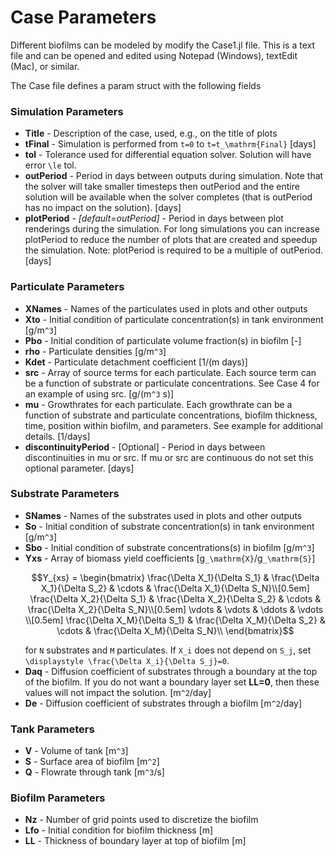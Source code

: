 # Case Parameters

Different biofilms can be modeled by modify the Case1.jl file.  This is a text file and can be opened and edited using Notepad (Windows), textEdit (Mac), or similar. 

The Case file defines a param struct with the following fields

### Simulation Parameters
- **Title** - Description of the case, used, e.g., on the title of plots 
- **tFinal** - Simulation is performed from ``t=0`` to ``t=t_\mathrm{Final}`` [days]
- **tol** - Tolerance used for differential equation solver.  Solution will have error ``\le`` tol.
- **outPeriod** - Period in days between outputs during simulation.  Note that the solver will take smaller timesteps then outPeriod and the entire solution will be available when the solver completes (that is outPeriod has no impact on the solution). [days]
- **plotPeriod** - *[default=outPeriod]* - Period in days between plot renderings during the simulation.  For long simulations you can increase plotPeriod to reduce the number of plots that are created and speedup the simulation. Note: plotPeriod is required to be a multiple of outPeriod. [days]

### Particulate Parameters
- **XNames** - Names of the particulates used in plots and other outputs
- **Xto** - Initial condition of particulate concentration(s) in tank environment [g/m``^3``]
- **Pbo** - Initial condition of particulate volume fraction(s) in biofilm [-]
- **rho** - Particulate densities [g/m``^3``]
- **Kdet** - Particulate detachment coefficient [1/(m days)]
- **src** - Array of source terms for each particulate.  Each source term can be a function of substrate or particulate concentrations.  See Case 4 for an example of using src. [g/(m``^3`` s)]
- **mu** - Growthrates for each particulate.  Each growthrate can be a function of substrate and particulate concentrations, biofilm thickness, time, position within biofilm, and parameters.  See example for additional details. [1/days]
- **discontinuityPeriod** - [Optional] - Period in days between discontinuities in mu or src.  If mu or src are continuous do not set this optional parameter. [days]

### Substrate Parameters
- **SNames** - Names of the substrates used in plots and other outputs
- **So** - Initial condition of substrate concentration(s) in tank environment [g/m``^3``]
- **Sbo** - Initial condition of substrate concentrations(s) in biofilm [g/m``^3``]
- **Yxs** - Array of biomass yield coefficients [g``_\mathrm{X}``/g``_\mathrm{S}``]
  ```math
  Y_{xs} = \begin{bmatrix}
  \frac{\Delta X_1}{\Delta S_1} & \frac{\Delta X_1}{\Delta S_2} & \cdots & \frac{\Delta X_1}{\Delta S_N}\\[0.5em]
  \frac{\Delta X_2}{\Delta S_1} & \frac{\Delta X_2}{\Delta S_2} & \cdots & \frac{\Delta X_2}{\Delta S_N}\\[0.5em]
  \vdots & \vdots & \ddots & \vdots \\[0.5em]
  \frac{\Delta X_M}{\Delta S_1} & \frac{\Delta X_M}{\Delta S_2} & \cdots & \frac{\Delta X_M}{\Delta S_N}\\
  \end{bmatrix}
  ```
  for ``N`` substrates and ``M`` particulates.  If ``X_i`` does not depend on ``S_j``, set ``\displaystyle \frac{\Delta X_i}{\Delta S_j}=0``.
- **Daq** - Diffusion coefficient of substrates through a boundary at the top of the biofilm.  If you do not want a boundary layer set **LL=0**, then these values will not impact the solution. [m``^2``/day]
- **De** - Diffusion coefficient of substrates through a biofilm [m``^2``/day]

### Tank Parameters
- **V** - Volume of tank [m``^3``]
- **S** - Surface area of biofilm [m``^2``]
- **Q** - Flowrate through tank [m``^3``/s]

### Biofilm Parameters
- **Nz** - Number of grid points used to discretize the biofilm
- **Lfo** - Initial condition for biofilm thickness [m]
- **LL** - Thickness of boundary layer at top of biofilm [m]


